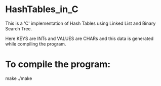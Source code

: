 # HashTables_in_C
This is a 'C' implementation of Hash Tables using Linked List and Binary Search Tree.

Here KEYS are INTs and VALUES are CHARs and this data is generated while compiling the program.

# To compile the program:
 make
./make

